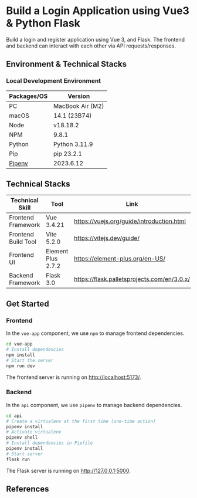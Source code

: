 # Build a Login Application using Vue3 & Python Flask

Build a login and register application using Vue 3, and Flask. The frontend and backend can interact with each other via API requests/responses.

## Environment & Technical Stacks

### Local Development Environment

| Packages/OS | Version          |
| ----------- | ---------------- |
| PC          | MacBook Air (M2) |
| macOS       | 14.1 (23B74)     |
| Node        | v18.18.2         |
| NPM         | 9.8.1            |
| Python      | Python 3.11.9    |
| Pip         | pip 23.2.1       |
| [Pipenv][1] | 2023.6.12        |

## Technical Stacks

| Technical Skill     | Tool               | Link                                          |
| ------------------- | ------------------ | --------------------------------------------- |
| Frontend Framework  | Vue 3.4.21         | <https://vuejs.org/guide/introduction.html>   |
| Frontend Build Tool | Vite 5.2.0         | <https://vitejs.dev/guide/>                   |
| Frontend UI         | Element Plus 2.7.2 | <https://element-plus.org/en-US/>             |
| Backend Framework   | Flask 3.0          | <https://flask.palletsprojects.com/en/3.0.x/> |

## Get Started

### Frontend

In the `vue-app` component, we use `npm` to manage frontend dependencies.

```bash
cd vue-app
# Install dependencies
npm install
# Start the server
npm run dev
```

The frontend server is running on <http://localhost:5173/>.

### Backend

In the `api` component, we use `pipenv` to manage backend dependencies.

```bash
cd api
# Create a virtualenv at the first time (one-time action)
pipenv install
# Activate virtualenv
pipenv shell
# Install dependencies in Pipfile
pipenv install
# Start server
flask run
```

The Flask server is running on <http://127.0.0.1:5000>.

## References

[1]: https://pipenv.pypa.io/en/latest/index.html

